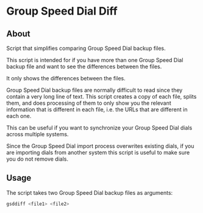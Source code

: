 # Group Speed Dial Diff


## About

Script that simplifies comparing Group Speed Dial backup files.

This script is intended for if you have more than one Group Speed Dial backup file and want to see the differences between the files.

It only shows the differences between the files.

Group Speed Dial backup files are normally difficult to read since they contain a very long line of text.  This script creates a copy of each file, splits them, and does processing of them to only show you the relevant information that is different in each file, i.e. the URLs that are different in each one.

This can be useful if you want to synchronize your Group Speed Dial dials across multiple systems.

Since the Group Speed Dial import process overwrites existing dials, if you are importing dials from another system this script is useful to make sure you do not remove dials.

## Usage

The script takes two Group Speed Dial backup files as arguments:
```bash
gsddiff <file1> <file2>
```

